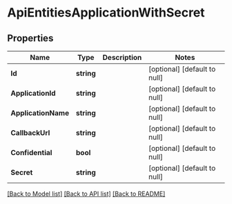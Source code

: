 # ApiEntitiesApplicationWithSecret

## Properties
Name | Type | Description | Notes
------------ | ------------- | ------------- | -------------
**Id** | **string** |  | [optional] [default to null]
**ApplicationId** | **string** |  | [optional] [default to null]
**ApplicationName** | **string** |  | [optional] [default to null]
**CallbackUrl** | **string** |  | [optional] [default to null]
**Confidential** | **bool** |  | [optional] [default to null]
**Secret** | **string** |  | [optional] [default to null]

[[Back to Model list]](../README.md#documentation-for-models) [[Back to API list]](../README.md#documentation-for-api-endpoints) [[Back to README]](../README.md)


